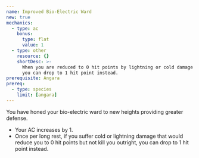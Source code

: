 ```yaml
---
name: Improved Bio-Electric Ward
new: true
mechanics:
  - type: ac
    bonus:
      type: flat
      value: 1
  - type: other
    resource: {}
    shortDesc: >-
      When you are reduced to 0 hit points by lightning or cold damage but not killed outright,
      you can drop to 1 hit point instead.
prerequisite: Angara
prereq:
  - type: species
    limit: [angara]
---
```

You have honed your bio-electric ward to new heights providing greater defense.

- Your AC increases by 1.
- Once per long rest, if you suffer cold or lightning damage that would reduce you to 0
 hit points but not kill you outright, you can drop to 1 hit point instead.
